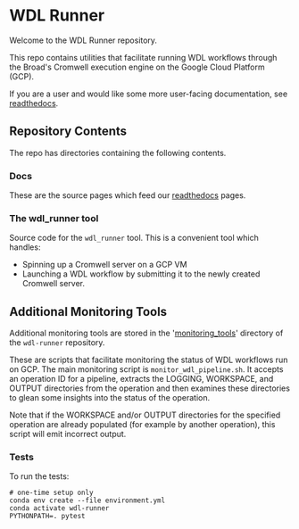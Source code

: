 # WDL Runner

Welcome to the WDL Runner repository.

This repo contains utilities that facilitate running WDL workflows through the Broad's Cromwell execution engine on the Google Cloud Platform (GCP).

If you are a user and would like some more user-facing documentation, see [readthedocs](https://wdl-runner.readthedocs.io/en/latest/).

## Repository Contents

The repo has directories containing the following contents.

### Docs

These are the source pages which feed our [readthedocs](https://wdl-runner.readthedocs.io/en/latest/) pages.

### The wdl_runner tool

Source code for the `wdl_runner` tool. This is a convenient tool which handles:
 
 * Spinning up a Cromwell server on a GCP VM 
 * Launching a WDL workflow by submitting it to the newly created Cromwell server. 

## Additional Monitoring Tools

Additional monitoring tools are stored in the '[monitoring_tools](https://github.com/broadinstitute/wdl-runner/tree/master/monitoring_tools)' directory of the
`wdl-runner` repository.

These are scripts that facilitate monitoring the status of WDL workflows run on GCP. 
The main monitoring script is `monitor_wdl_pipeline.sh`. 
It accepts an operation ID for a pipeline, extracts the LOGGING, WORKSPACE, and OUTPUT directories from the operation 
and then examines these directories to glean some insights into the status of the operation.

Note that if the WORKSPACE and/or OUTPUT directories for the specified operation are already populated (for example by another operation), this script will emit incorrect output.

### Tests

To run the tests:
```shell
# one-time setup only
conda env create --file environment.yml
conda activate wdl-runner
PYTHONPATH=. pytest
```